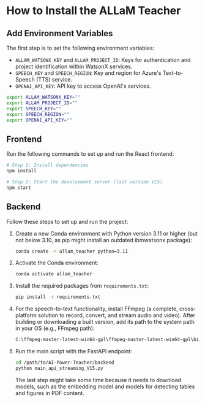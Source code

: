 # How to Install the ALLaM Teacher

## Add Environment Variables

The first step is to set the following environment variables:

- `ALLAM_WATSONX_KEY` and `ALLAM_PROJECT_ID`: Keys for authentication and project identification within WatsonX services.
- `SPEECH_KEY` and `SPEECH_REGION`: Key and region for Azure's Text-to-Speech (TTS) service.
- `OPENAI_API_KEY`: API key to access OpenAI's services.

```bash
export ALLAM_WATSONX_KEY=""
export ALLAM_PROJECT_ID=""
export SPEECH_KEY=""
export SPEECH_REGION=""
export OPENAI_API_KEY=""
```

## Frontend

Run the following commands to set up and run the React frontend:

```bash
# Step 1: Install dependencies
npm install

# Step 2: Start the development server (last version V15)
npm start
```

## Backend

Follow these steps to set up and run the project:

1. Create a new Conda environment with Python version 3.11 or higher (but not below 3.10, as pip might install an outdated ibmwatsonx package):

    ```bash
    conda create -n allam_teacher python=3.11
    ```

2. Activate the Conda environment:

    ```bash
    conda activate allam_teacher
    ```

3. Install the required packages from `requirements.txt`:

    ```bash
    pip install -r requirements.txt
    ```

4. For the speech-to-text functionality, install FFmpeg (a complete, cross-platform solution to record, convert, and stream audio and video). After building or downloading a built version, add its path to the system path in your OS (e.g., FFmpeg path):

    ```bash
    C:\ffmpeg-master-latest-win64-gpl\ffmpeg-master-latest-win64-gpl\bin
    ```

5. Run the main script with the FastAPI endpoint:

    ```bash
    cd /path/to/AI-Power-Teacher/backend
    python main_api_streaming_V15.py
    ```

    The last step might take some time because it needs to download models, such as the embedding model and models for detecting tables and figures in PDF content.

